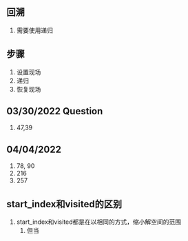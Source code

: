 ## 回溯
1. 需要使用递归

## 步骤
1. 设置现场
2. 递归
3. 恢复现场

## 03/30/2022 Question 
1. 47,39

## 04/04/2022
1. 78, 90
2. 216
3. 257

## start_index和visited的区别
1. start_index和visited都是在以相同的方式，缩小解空间的范围
   1. 但当

